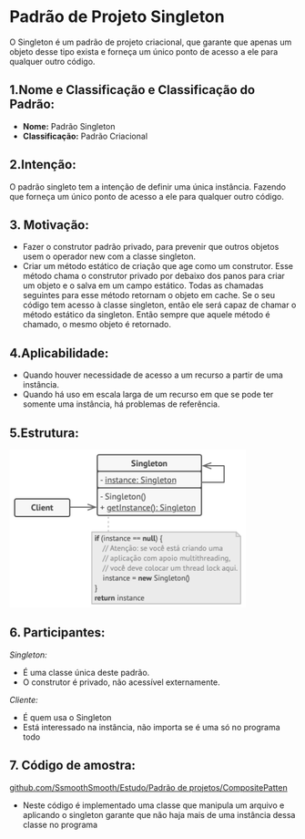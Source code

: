 # Padrão de Projeto Singleton
O Singleton é um padrão de projeto criacional, que garante que apenas um objeto desse tipo exista e forneça um único ponto de acesso a ele para qualquer outro código.

## 1.Nome e Classificação e Classificação do Padrão:
* **Nome:** Padrão Singleton
* **Classificação:** Padrão Criacional
## 2.Intenção:
O padrão singleto tem a intenção de definir uma única instância. Fazendo que forneça um único ponto de acesso a ele para qualquer outro código.
## 3. Motivação:
* Fazer o construtor padrão privado, para prevenir que outros objetos usem o operador new com a classe singleton.
* Criar um método estático de criação que age como um construtor. Esse método chama o construtor privado por debaixo dos panos para criar um objeto e o salva em um campo estático. Todas as chamadas seguintes para esse método retornam o objeto em cache.
Se o seu código tem acesso à classe singleton, então ele será capaz de chamar o método estático da singleton. Então sempre que aquele método é chamado, o mesmo objeto é retornado.

## 4.Aplicabilidade:
* Quando houver necessidade de acesso a um recurso a partir de uma instância.
* Quando há uso em escala larga de um recurso em que se pode ter somente uma instância, há problemas de referência.

## 5.Estrutura:

![](https://github.com/victor-santana/Padroes-de-Projeto/blob/master/Padroes%20de%20Projetos/Singleton/Singleton.png)

 

## 6. Participantes:

 *Singleton:*
* É uma classe única deste padrão.
* O construtor é privado, não acessível externamente.

 *Cliente:*
* É quem usa o Singleton
* Está interessado na instância, não importa se é uma só no programa todo

## 7. Código de amostra:
 [github.com/SsmoothSmooth/Estudo/Padrão de projetos/CompositePatten](https://github.com/SsmoothSmooth/Estudo/tree/master/01%20-%20Programa%C3%A7%C3%A3o%20avan%C3%A7ada/Padr%C3%A3o%20de%20projetos/Composite/CompositePatten)
* Neste código é implementado uma classe que manipula um arquivo e aplicando o singleton garante que não haja mais de uma instância dessa classe no programa
